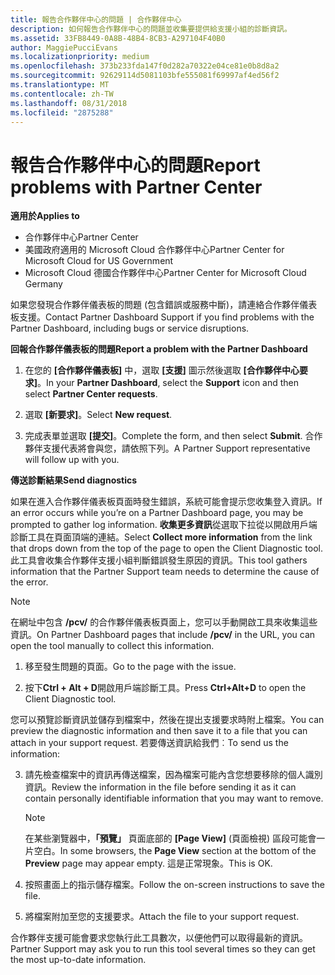 ```yaml
---
title: 報告合作夥伴中心的問題 | 合作夥伴中心
description: 如何報告合作夥伴中心的問題並收集要提供給支援小組的診斷資訊。
ms.assetid: 33FB8449-0A8B-48B4-8CB3-A297104F40B0
author: MaggiePucciEvans
ms.localizationpriority: medium
ms.openlocfilehash: 373b233fda147f0d282a70322e04ce81e0b8d8a2
ms.sourcegitcommit: 92629114d5081103bfe555081f69997af4ed56f2
ms.translationtype: MT
ms.contentlocale: zh-TW
ms.lasthandoff: 08/31/2018
ms.locfileid: "2875288"
---
```

# <a name="report-problems-with-partner-center"></a><span data-ttu-id="5002e-103">報告合作夥伴中心的問題</span><span class="sxs-lookup"><span data-stu-id="5002e-103">Report problems with Partner Center</span></span>

**<span data-ttu-id="5002e-104">適用於</span><span class="sxs-lookup"><span data-stu-id="5002e-104">Applies to</span></span>**

-  <span data-ttu-id="5002e-105">合作夥伴中心</span><span class="sxs-lookup"><span data-stu-id="5002e-105">Partner Center</span></span>
-  <span data-ttu-id="5002e-106">美國政府適用的 Microsoft Cloud 合作夥伴中心</span><span class="sxs-lookup"><span data-stu-id="5002e-106">Partner Center for Microsoft Cloud for US Government</span></span>
-  <span data-ttu-id="5002e-107">Microsoft Cloud 德國合作夥伴中心</span><span class="sxs-lookup"><span data-stu-id="5002e-107">Partner Center for Microsoft Cloud Germany</span></span>

<span data-ttu-id="5002e-108">如果您發現合作夥伴儀表板的問題 (包含錯誤或服務中斷)，請連絡合作夥伴儀表板支援。</span><span class="sxs-lookup"><span data-stu-id="5002e-108">Contact Partner Dashboard Support if you find problems with the Partner Dashboard, including bugs or service disruptions.</span></span>

**<span data-ttu-id="5002e-109">回報合作夥伴儀表板的問題</span><span class="sxs-lookup"><span data-stu-id="5002e-109">Report a problem with the Partner Dashboard</span></span>**

1.  <span data-ttu-id="5002e-110">在您的 **\[合作夥伴儀表板\]** 中，選取 **\[支援\]** 圖示然後選取 **\[合作夥伴中心要求\]**。</span><span class="sxs-lookup"><span data-stu-id="5002e-110">In your **Partner Dashboard**, select the **Support** icon and then select **Partner Center requests**.</span></span>

2.  <span data-ttu-id="5002e-111">選取 **\[新要求\]**。</span><span class="sxs-lookup"><span data-stu-id="5002e-111">Select **New request**.</span></span>

3.  <span data-ttu-id="5002e-112">完成表單並選取 **\[提交\]**。</span><span class="sxs-lookup"><span data-stu-id="5002e-112">Complete the form, and then select **Submit**.</span></span> <span data-ttu-id="5002e-113">合作夥伴支援代表將會與您，請依照下列。</span><span class="sxs-lookup"><span data-stu-id="5002e-113">A Partner Support representative will follow up with you.</span></span>

**<span data-ttu-id="5002e-114">傳送診斷結果</span><span class="sxs-lookup"><span data-stu-id="5002e-114">Send diagnostics</span></span>**

<span data-ttu-id="5002e-115">如果在進入合作夥伴儀表板頁面時發生錯誤，系統可能會提示您收集登入資訊。</span><span class="sxs-lookup"><span data-stu-id="5002e-115">If an error occurs while you’re on a Partner Dashboard page, you may be prompted to gather log information.</span></span> <span data-ttu-id="5002e-116">**收集更多資訊**從選取下拉從以開啟用戶端診斷工具在頁面頂端的連結。</span><span class="sxs-lookup"><span data-stu-id="5002e-116">Select **Collect more information** from the link that drops down from the top of the page to open the Client Diagnostic tool.</span></span> <span data-ttu-id="5002e-117">此工具會收集合作夥伴支援小組判斷錯誤發生原因的資訊。</span><span class="sxs-lookup"><span data-stu-id="5002e-117">This tool gathers information that the Partner Support team needs to determine the cause of the error.</span></span> 

>[!NOTE]
><span data-ttu-id="5002e-118">在網址中包含 **/pcv/** 的合作夥伴儀表板頁面上，您可以手動開啟工具來收集這些資訊。</span><span class="sxs-lookup"><span data-stu-id="5002e-118">On Partner Dashboard pages that include **/pcv/** in the URL, you can open the tool manually to collect this information.</span></span>

1.  <span data-ttu-id="5002e-119">移至發生問題的頁面。</span><span class="sxs-lookup"><span data-stu-id="5002e-119">Go to the page with the issue.</span></span>

2.  <span data-ttu-id="5002e-120">按下**Ctrl + Alt + D**開啟用戶端診斷工具。</span><span class="sxs-lookup"><span data-stu-id="5002e-120">Press **Ctrl+Alt+D** to open the Client Diagnostic tool.</span></span>

<span data-ttu-id="5002e-121">您可以預覽診斷資訊並儲存到檔案中，然後在提出支援要求時附上檔案。</span><span class="sxs-lookup"><span data-stu-id="5002e-121">You can preview the diagnostic information and then save it to a file that you can attach in your support request.</span></span> <span data-ttu-id="5002e-122">若要傳送資訊給我們︰</span><span class="sxs-lookup"><span data-stu-id="5002e-122">To send us the information:</span></span>

3.  <span data-ttu-id="5002e-123">請先檢查檔案中的資訊再傳送檔案，因為檔案可能內含您想要移除的個人識別資訊。</span><span class="sxs-lookup"><span data-stu-id="5002e-123">Review the information in the file before sending it as it can contain personally identifiable information that you may want to remove.</span></span> 

    >[!NOTE]
    ><span data-ttu-id="5002e-124">在某些瀏覽器中，**「預覽」** 頁面底部的 **\[Page View\]** (頁面檢視) 區段可能會一片空白。</span><span class="sxs-lookup"><span data-stu-id="5002e-124">In some browsers, the **Page View** section at the bottom of the **Preview** page may appear empty.</span></span> <span data-ttu-id="5002e-125">這是正常現象。</span><span class="sxs-lookup"><span data-stu-id="5002e-125">This is OK.</span></span>

4.  <span data-ttu-id="5002e-126">按照畫面上的指示儲存檔案。</span><span class="sxs-lookup"><span data-stu-id="5002e-126">Follow the on-screen instructions to save the file.</span></span>

5.  <span data-ttu-id="5002e-127">將檔案附加至您的支援要求。</span><span class="sxs-lookup"><span data-stu-id="5002e-127">Attach the file to your support request.</span></span>

<span data-ttu-id="5002e-128">合作夥伴支援可能會要求您執行此工具數次，以便他們可以取得最新的資訊。</span><span class="sxs-lookup"><span data-stu-id="5002e-128">Partner Support may ask you to run this tool several times so they can get the most up-to-date information.</span></span>

